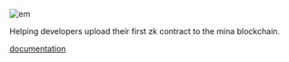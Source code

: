 ![em](https://easymina.github.io/assets/images/logo.png)

Helping developers upload their first zk contract to the mina blockchain.

[documentation](https://easymina.github.io/)
